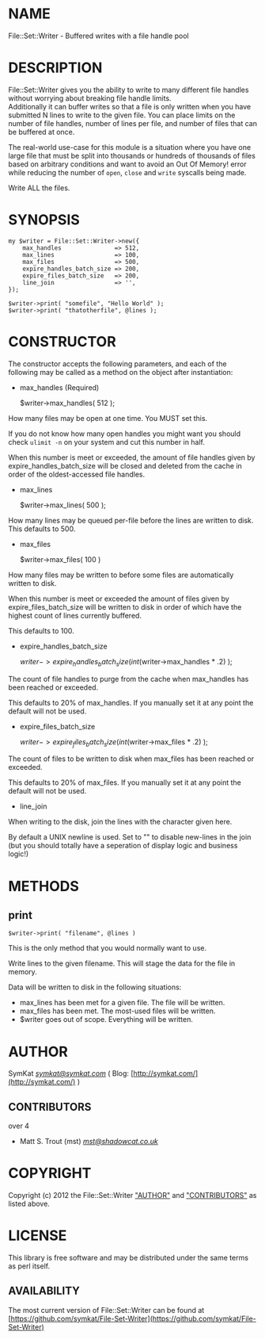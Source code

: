 # NAME

File::Set::Writer - Buffered writes with a file handle pool

# DESCRIPTION

File::Set::Writer gives you the ability to write to many different 
file handles without worrying about breaking file handle limits.  
Additionally it can buffer writes so that a file is only written when
you have submitted N lines to write to the given file.  You can
place limits on the number of file handles, number of lines per
file, and number of files that can be buffered at once.  

The real-world use-case for this module is a situation where you have
one large file that must be split into thousands or hundreds of thousands
of files based on arbitrary conditions and want to avoid an Out Of Memory!
error while reducing the number of `open`, `close` and `write` syscalls 
being made.

Write ALL the files.

# SYNOPSIS

    my $writer = File::Set::Writer->new({
        max_handles               => 512,
        max_lines                 => 100,
        max_files                 => 500,
        expire_handles_batch_size => 200,
        expire_files_batch_size   => 200,
        line_join                 => '',
    });

    $writer->print( "somefile", "Hello World" );
    $writer->print( "thatotherfile", @lines );

# CONSTRUCTOR

The constructor accepts the following parameters, and
each of the following may be called as a method on the
object after instantiation:

- max\_handles (Required)

    $writer->max_handles( 512 );

How many files may be open at one time.  You MUST set this.

If you do not know how many open handles you might want you
should check `ulimit -n` on your system and cut this number
in half.

When this number is meet or exceeded, the amount of file
handles given by expire\_handles\_batch\_size will be closed
and deleted from the cache in order of the oldest-accessed
file handles.

- max\_lines

    $writer->max_lines( 500 );

How many lines may be queued per-file before the lines
are written to disk.  This defaults to 500.

- max\_files

    $writer->max_files( 100 )

How many files may be written to before some files are
automatically written to disk.  

When this number is meet or exceeded the amount of files
given by expire\_files\_batch\_size will be written to disk
in order of which have the highest count of lines currently
buffered.

This defaults to 100.

- expire\_handles\_batch\_size

    $writer->expire_handles_batch_size( int($writer->max_handles * .2) );

The count of file handles to purge from the cache when 
max\_handles has been reached or exceeded.

This defaults to 20% of max\_handles.  If you manually
set it at any point the default will not be used.

- expire\_files\_batch\_size

    $writer->expire_files_batch_size( int($writer->max_files * .2) );

The count of files to be written to disk when max\_files
has been reached or exceeded.

This defaults to 20% of max\_files.  If you manually
set it at any point the default will not be used.

- line\_join

When writing to the disk, join the lines with the character
given here.

By default a UNIX newline is used.  Set to "" to disable new-lines 
in the join (but you should totally have a seperation of display logic 
and business logic!)

# METHODS

## print

    $writer->print( "filename", @lines )

This is the only method that you would normally want to use.

Write lines to the given filename.  This will stage the data 
for the file in memory.  

Data will be written to disk in the following situations:

- max\_lines has been met for a given file.  The file will be written.
- max\_files has been met.  The most-used files will be written.
- $writer goes out of scope.  Everything will be written.

# AUTHOR

SymKat _<symkat@symkat.com>_ ( Blog: [http://symkat.com/](http://symkat.com/) )

## CONTRIBUTORS

over 4

- Matt S. Trout (mst) _<mst@shadowcat.co.uk>_

# COPYRIGHT

Copyright (c) 2012 the File::Set::Writer ["AUTHOR"](#AUTHOR) and 
["CONTRIBUTORS"](#CONTRIBUTORS) as listed above.

# LICENSE 

This library is free software and may be distributed under the 
same terms as perl itself.

## AVAILABILITY

The most current version of File::Set::Writer can be found 
at [https://github.com/symkat/File-Set-Writer](https://github.com/symkat/File-Set-Writer)
